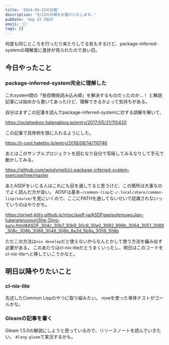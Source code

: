 ```yaml
---
title: '2024-09-22の日報'
description: '9/22の日報をお届けいたします。'
pubDate: 'Sep 22 2024'
emoji: '🦊'
tags: []
---
```


何度も同じところを行ったり来たりしてる気もするけど、package-inferred-systemの理解度に進捗が見られたので良い日。


## 今日やったこと

### package-inferred-system完全に理解した

これsystem間の「依存関係読み込み順」を解決するものだったのか...！
と解説記事には始めから書いてあったけど、理解できるかよって気持ちがある。

自分はまずこの記事を読んでpackage-inferred-systemに対する誤解を解いて、

https://octahedron.hatenablog.jp/entry/2017/05/21/110420

この記事で具体例を頭に入れるようにした。

https://t-cool.hateblo.jp/entry/2018/08/14/110746

あとはこのサンプルプロジェクトを読むなり自分で写経してみるなりして手元で動かしてみる。

https://github.com/windymelt/cl-package-inferred-system-exercise/tree/master

あとASDFをいじる人はこれにも目を通してると思うけど、この箇所は大事なのでよく読んだ方が良い。
ADSFは基本`~/common-lisp`と`~/.local/share/common-lisp/source/`を見にいくので、ここにPATHを通してないせいで認識されないっていうのはやりがち。

https://privet-kitty.github.io/misc/asdf-ja/ASDFgasisutemuwoJian-tukerareruyouniShe-Ding-suru.html#ASDF_304c_30b7_30b9_30c6_30e0_3092_898b_3064_3051_3089_308c_308b_3088_3046_306b_8a2d_5b9a_3059_308b

ただこの方法は`nix develop`だと使えないからなんとかして使う方法を編み出す必要がある。
このあたりはcl-nix-liteだとうまくいったし、明日はこのコードをcl-nix-liteへと移していこうかなと。

## 明日以降やりたいこと

### cl-nix-lite

先述したCommon Lispのやつに取り組みたい。
roveを使った単体テストがゴールかな。

### Gleamの記事を書く

Gleam 1.5.0の解説にしようと思っているので、リリースノートを読んでいきたい。
`#lang-gleam`で実況するかも。
